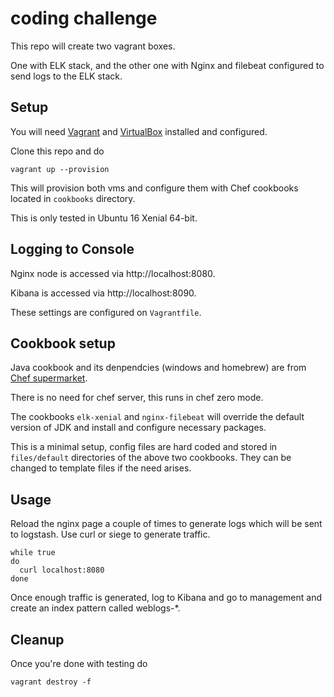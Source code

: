 # coding challenge

This repo will create two vagrant boxes.

One with ELK stack, and the other one with Nginx and filebeat configured to send logs to the ELK stack.

## Setup
You will need [Vagrant](https://www.vagrantup.com/) and [VirtualBox](https://www.virtualbox.org/wiki/Downloads) installed and configured.

Clone this repo and do
```
vagrant up --provision
```

This will provision both vms and configure them with Chef cookbooks located in `cookbooks` directory.

This is only tested in Ubuntu 16 Xenial 64-bit.

## Logging to Console
Nginx node is accessed via http://localhost:8080.

Kibana is accessed via http://localhost:8090.

These settings are configured on `Vagrantfile`.

## Cookbook setup
Java cookbook and its denpendcies (windows and homebrew) are from [Chef supermarket](https://supermarket.chef.io/).

There is no need for chef server, this runs in chef zero mode.

The cookbooks `elk-xenial` and `nginx-filebeat` will override the default version of JDK and install and configure necessary packages.

This is a minimal setup, config files are hard coded and stored in `files/default` directories of the above two cookbooks. They can be
changed to template files if the need arises.

## Usage
Reload the nginx page a couple of times to generate logs which will be sent to logstash. Use curl or siege to generate traffic.
```
while true
do
  curl localhost:8080
done
```

Once enough traffic is generated, log to Kibana and go to management and create an index pattern called weblogs-*.

## Cleanup
Once you're done with testing do
```
vagrant destroy -f
```